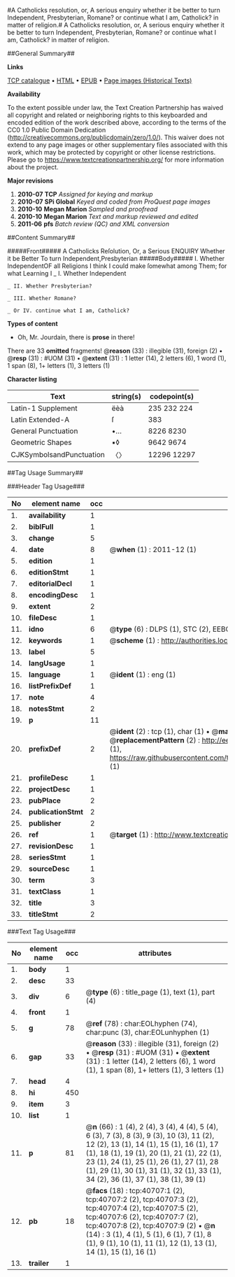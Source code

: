 #A Catholicks resolution, or, A serious enquiry whether it be better to turn Independent, Presbyterian, Romane? or continue what I am, Catholick? in matter of religion.#
A Catholicks resolution, or, A serious enquiry whether it be better to turn Independent, Presbyterian, Romane? or continue what I am, Catholick? in matter of religion.

##General Summary##

**Links**

[TCP catalogue](http://www.ota.ox.ac.uk/tcp/)  • 
[HTML](http://tei.it.ox.ac.uk/tcp/Texts-HTML/free/A31/A31352.html)  • 
[EPUB](http://tei.it.ox.ac.uk/tcp/Texts-EPUB/free/A31/A31352.epub) • 
[Page images (Historical Texts)](https://historicaltexts.jisc.ac.uk/eebo-07952952e)

**Availability**

To the extent possible under law, the Text Creation Partnership has waived all copyright and related or neighboring rights to this keyboarded and encoded edition of the work described above, according to the terms of the CC0 1.0 Public Domain Dedication (http://creativecommons.org/publicdomain/zero/1.0/). This waiver does not extend to any page images or other supplementary files associated with this work, which may be protected by copyright or other license restrictions. Please go to https://www.textcreationpartnership.org/ for more information about the project.

**Major revisions**

1. __2010-07__ __TCP__ *Assigned for keying and markup*
1. __2010-07__ __SPi Global__ *Keyed and coded from ProQuest page images*
1. __2010-10__ __Megan Marion__ *Sampled and proofread*
1. __2010-10__ __Megan Marion__ *Text and markup reviewed and edited*
1. __2011-06__ __pfs__ *Batch review (QC) and XML conversion*

##Content Summary##

#####Front#####
A Catholicks Reſolution, Or, a Serious ENQUIRY Whether it be Better To turn
Independent,Presbyterian
#####Body#####
I. Whether IndependentOF all Religions I think I could make ſomewhat among Them; for what Learning I
    _ I. Whether Independent

    _ II. Whether Presbyterian?

    _ III. Whether Romane?

    _ Or IV. continue what I am, Catholick?

**Types of content**

  * Oh, Mr. Jourdain, there is **prose** in there!

There are 33 **omitted** fragments! 
 @__reason__ (33) : illegible (31), foreign (2)  •  @__resp__ (31) : #UOM (31)  •  @__extent__ (31) : 1 letter (14), 2 letters (6), 1 word (1), 1 span (8), 1+ letters (1), 3 letters (1)

**Character listing**


|Text|string(s)|codepoint(s)|
|---|---|---|
|Latin-1 Supplement|ëèà|235 232 224|
|Latin Extended-A|ſ|383|
|General Punctuation|•…|8226 8230|
|Geometric Shapes|▪◊|9642 9674|
|CJKSymbolsandPunctuation|〈〉|12296 12297|

##Tag Usage Summary##

###Header Tag Usage###

|No|element name|occ|attributes|
|---|---|---|---|
|1.|__availability__|1||
|2.|__biblFull__|1||
|3.|__change__|5||
|4.|__date__|8| @__when__ (1) : 2011-12 (1)|
|5.|__edition__|1||
|6.|__editionStmt__|1||
|7.|__editorialDecl__|1||
|8.|__encodingDesc__|1||
|9.|__extent__|2||
|10.|__fileDesc__|1||
|11.|__idno__|6| @__type__ (6) : DLPS (1), STC (2), EEBO-CITATION (1), OCLC (1), VID (1)|
|12.|__keywords__|1| @__scheme__ (1) : http://authorities.loc.gov/ (1)|
|13.|__label__|5||
|14.|__langUsage__|1||
|15.|__language__|1| @__ident__ (1) : eng (1)|
|16.|__listPrefixDef__|1||
|17.|__note__|4||
|18.|__notesStmt__|2||
|19.|__p__|11||
|20.|__prefixDef__|2| @__ident__ (2) : tcp (1), char (1)  •  @__matchPattern__ (2) : ([0-9\-]+):([0-9IVX]+) (1), (.+) (1)  •  @__replacementPattern__ (2) : http://eebo.chadwyck.com/downloadtiff?vid=$1&page=$2 (1), https://raw.githubusercontent.com/textcreationpartnership/Texts/master/tcpchars.xml#$1 (1)|
|21.|__profileDesc__|1||
|22.|__projectDesc__|1||
|23.|__pubPlace__|2||
|24.|__publicationStmt__|2||
|25.|__publisher__|2||
|26.|__ref__|1| @__target__ (1) : http://www.textcreationpartnership.org/docs/. (1)|
|27.|__revisionDesc__|1||
|28.|__seriesStmt__|1||
|29.|__sourceDesc__|1||
|30.|__term__|3||
|31.|__textClass__|1||
|32.|__title__|3||
|33.|__titleStmt__|2||


###Text Tag Usage###

|No|element name|occ|attributes|
|---|---|---|---|
|1.|__body__|1||
|2.|__desc__|33||
|3.|__div__|6| @__type__ (6) : title_page (1), text (1), part (4)|
|4.|__front__|1||
|5.|__g__|78| @__ref__ (78) : char:EOLhyphen (74), char:punc (3), char:EOLunhyphen (1)|
|6.|__gap__|33| @__reason__ (33) : illegible (31), foreign (2)  •  @__resp__ (31) : #UOM (31)  •  @__extent__ (31) : 1 letter (14), 2 letters (6), 1 word (1), 1 span (8), 1+ letters (1), 3 letters (1)|
|7.|__head__|4||
|8.|__hi__|450||
|9.|__item__|3||
|10.|__list__|1||
|11.|__p__|81| @__n__ (66) : 1 (4), 2 (4), 3 (4), 4 (4), 5 (4), 6 (3), 7 (3), 8 (3), 9 (3), 10 (3), 11 (2), 12 (2), 13 (1), 14 (1), 15 (1), 16 (1), 17 (1), 18 (1), 19 (1), 20 (1), 21 (1), 22 (1), 23 (1), 24 (1), 25 (1), 26 (1), 27 (1), 28 (1), 29 (1), 30 (1), 31 (1), 32 (1), 33 (1), 34 (2), 36 (1), 37 (1), 38 (1), 39 (1)|
|12.|__pb__|18| @__facs__ (18) : tcp:40707:1 (2), tcp:40707:2 (2), tcp:40707:3 (2), tcp:40707:4 (2), tcp:40707:5 (2), tcp:40707:6 (2), tcp:40707:7 (2), tcp:40707:8 (2), tcp:40707:9 (2)  •  @__n__ (14) : 3 (1), 4 (1), 5 (1), 6 (1), 7 (1), 8 (1), 9 (1), 10 (1), 11 (1), 12 (1), 13 (1), 14 (1), 15 (1), 16 (1)|
|13.|__trailer__|1||
